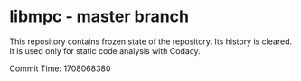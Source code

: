 # libmpc - master branch

This repository contains frozen state of the repository.
Its history is cleared. It is used only for static code
analysis with Codacy.

Commit Time: 1708068380